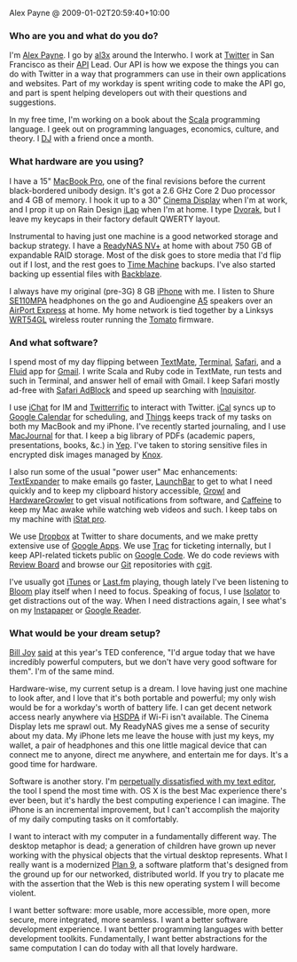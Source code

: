 Alex Payne @ 2009-01-02T20:59:40+10:00

### Who are you and what do you do?

I'm [Alex Payne](http://al3x.net/ "Alex's website."). I go by [al3x](http://twitter.com/al3x "Alex's Twitter account.") around the Interwho. I work at [Twitter](http://twitter.com/ "Micro-blogging FTW.") in San Francisco as their [API](http://apiwiki.twitter.com/ "The Twitter API Wiki.") Lead. Our API is how we expose the things you can do with Twitter in a way that programmers can use in their own applications and websites. Part of my workday is spent writing code to make the API go, and part is spent helping developers out with their questions and suggestions.

In my free time, I'm working on a book about the [Scala](http://scala-lang.org/ "The Scala language.") programming language. I geek out on programming languages, economics, culture, and theory. I [DJ](http://seriousdjs.net/ "Alex and Craig are serious.") with a friend once a month.

### What hardware are you using?

I have a 15" [MacBook Pro][macbook-pro], one of the final revisions before the current black-bordered unibody design. It's got a 2.6 GHz Core 2 Duo processor and 4 GB of memory. I hook it up to a 30" [Cinema Display][cinema-display] when I'm at work, and I prop it up on Rain Design [iLap][] when I'm at home. I type [Dvorak](http://en.wikipedia.org/wiki/Dvorak_Simplified_Keyboard "The Dvorak keyboard layout."), but I leave my keycaps in their factory default QWERTY layout.

Instrumental to having just one machine is a good networked storage and backup strategy. I have a [ReadyNAS NV+][readynas-nv-plus] at home with about 750 GB of expandable RAID storage. Most of the disk goes to store media that I'd flip out if I lost, and the rest goes to [Time Machine][time-machine] backups. I've also started backing up essential files with [Backblaze][].

I always have my original (pre-3G) 8 GB [iPhone][] with me. I listen to Shure [SE110MPA][] headphones on the go and Audioengine [A5][] speakers over an [AirPort Express][airport-express] at home. My home network is tied together by a Linksys [WRT54GL][] wireless router running the [Tomato][] firmware.

### And what software?

I spend most of my day flipping between [TextMate][], [Terminal][], [Safari][], and a [Fluid][] app for [Gmail][]. I write Scala and Ruby code in TextMate, run tests and such in Terminal, and answer hell of email with Gmail. I keep Safari mostly ad-free with [Safari AdBlock][safari-adblock] and speed up searching with [Inquisitor][].

I use [iChat][] for IM and [Twitterrific][] to interact with Twitter. [iCal][] syncs up to [Google Calendar][google-calendar] for scheduling, and [Things][] keeps track of my tasks on both my MacBook and my iPhone. I've recently started journaling, and I use [MacJournal][] for that. I keep a big library of PDFs (academic papers, presentations, books, &c.) in [Yep][]. I've taken to storing sensitive files in encrypted disk images managed by [Knox][].

I also run some of the usual "power user" Mac enhancements: [TextExpander][] to make emails go faster, [LaunchBar][] to get to what I need quickly and to keep my clipboard history accessible, [Growl][] and [HardwareGrowler][] to get visual notifications from software, and [Caffeine][] to keep my Mac awake while watching web videos and such. I keep tabs on my machine with [iStat pro][istat-pro].

We use [Dropbox][] at Twitter to share documents, and we make pretty extensive use of [Google Apps][google-apps]. We use [Trac][] for ticketing internally, but I keep API-related tickets public on [Google Code](http://code.google.com/p/twitter-api/issues/list "The Twitter API issue list."). We do code reviews with [Review Board][review-board] and browse our [Git][] repositories with [cgit][].

I've usually got [iTunes][] or [Last.fm][] playing, though lately I've been listening to [Bloom][] play itself when I need to focus. Speaking of focus, I use [Isolator][] to get distractions out of the way. When I need distractions again, I see what's on my [Instapaper][] or [Google Reader][google-reader].

### What would be your dream setup?

[Bill Joy](http://en.wikipedia.org/wiki/Bill_Joy "Bill Joy's page on Wikipedia.") [said](http://www.youtube.com/watch?v=LN2shXeJNz8&feature=channel_page "A video of Bill Joy at the TED conference.") at this year's TED conference, "I'd argue today that we have incredibly powerful computers, but we don't have very good software for them". I'm of the same mind.

Hardware-wise, my current setup is a dream. I love having just one machine to look after, and I love that it's both portable and powerful; my only wish would be for a workday's worth of battery life. I can get decent network access nearly anywhere via [HSDPA](http://www.wireless.att.com/businesscenter/broadbandconnect_b2b/?_requestid=42465 "Information on AT&T's HSDPA offerings.") if Wi-Fi isn't available. The Cinema Display lets me sprawl out. My ReadyNAS gives me a sense of security about my data. My iPhone lets me leave the house with just my keys, my wallet, a pair of headphones and this one little magical device that can connect me to anyone, direct me anywhere, and entertain me for days. It's a good time for hardware.

Software is another story. I'm [perpetually dissatisfied with my text editor](http://al3x.net/2008/10/22/on-flight-to-old-text-editors.html "Alex's post on text editors."), the tool I spend the most time with. OS X is the best Mac experience there's ever been, but it's hardly the best computing experience I can imagine. The iPhone is an incremental improvement, but I can't accomplish the majority of my daily computing tasks on it comfortably.

I want to interact with my computer in a fundamentally different way. The desktop metaphor is dead; a generation of children have grown up never working with the physical objects that the virtual desktop represents. What I really want is a modernized [Plan 9][plan-9], a software platform that's designed from the ground up for our networked, distributed world. If you try to placate me with the assertion that the Web is this new operating system I will become violent.

I want better software: more usable, more accessible, more open, more secure, more integrated, more seamless. I want a better software development experience. I want better programming languages with better development toolkits. Fundamentally, I want better abstractions for the same computation I can do today with all that lovely hardware.

[macbook-pro]: http://www.apple.com/macbookpro/ "The popular Intel-based Mac laptop."
[cinema-display]: http://www.apple.com/displays/cinema/ "The LCD display line."
[ilap]: http://www.raindesigninc.com/ilap.html "Laptop stand."
[readynas-nv-plus]: http://www.readynas.com/?cat=4 "A backup/storage solution."
[time-machine]: http://www.apple.com/macosx/features/timemachine.html "Backup software for the masses, included with Mac OS X 10.5."
[backblaze]: http://backblaze.com/internet-backup.html "Online backup."
[iphone]: http://www.apple.com/iphone/ "C'mon, you know what this is."
[se110mpa]: http://store.shure.com/store/shure/en_US/DisplayProductDetailsPage/productID.106610400 "Sound-isolating headphones."
[a5]: http://www.audioengineusa.com/a5_home.php "Tiny but powerful speakers."
[airport-express]: http://www.apple.com/airportexpress/ "A small wireless access point."
[wrt54gl]: http://www.linksysbycisco.com/us/en/products/WRT54GL "A Linux-based Wireless Broadband router."
[tomato]: http://polarcloud.com/tomato/ "Replacement firmware for the Linksys WRT54GL."
[textmate]: http://macromates.com/ "A very popular text editor for the Mac."
[terminal]: http://www.apple.com/macosx/technology/unix.html "The console application for OS X."
[safari]: http://www.apple.com/safari/ "A fast web browser."
[fluid]: http://fluidapp.com/ "A WebKit-based application for creating Site Specific Browsers."
[gmail]: http://mail.google.com/ "Web-based email."
[safari-adblock]: http://burgersoftware.com/en/safariadblock "Just like the name says."
[inquisitor]: http://inquisitorx.com/ "Learning search engine helper."
[ichat]: http://www.apple.com/macosx/features/ichat.html "An AIM/Jabber client included with Mac OS X."
[twitterrific]: http://iconfactory.com/software/twitterrific "A popular Twitter Mac client."
[ical]: http://www.apple.com/macosx/features/300.html#ical "Calendaring software included with Mac OS X."
[google-calendar]: http://calendar.google.com/ "A web-based calendar client."
[things]: http://culturedcode.com/things/ "A popular task management application for the Mac."
[macjournal]: http://marinersoftware.com/sitepage.php?page=85 "A life journal application for the Mac."
[yep]: http://yepthat.com/yep/ "A Mac application for storing your PDF documents."
[knox]: http://knoxformac.com/ "A Mac application for creating and easily mounting secure disk images."
[textexpander]: http://smileonmymac.com/TextExpander/ "A Mac app for adding custom abbreviations for often-used text."
[launchbar]: http://obdev.at/products/launchbar/ "An application launcher and data manager for the Mac."
[growl]: http://growl.info/ "A notification system for Mac OS X."
[hardwaregrowler]: http://growl.info/documentation/hardwaregrowler.php "A Growl-based utility for notifying you when devices are connected/disconnected."
[caffeine]: http://lightheadsw.com/caffeine/ "A Mac menubar application to keep your computer awake."
[istat-pro]: http://islayer.com/apps/istatpro/ "A Mac application for monitoring your CPU, memory, disks and so on."
[dropbox]: http://getdropbox.com/ "Online syncing and storage."
[google-apps]: http://google.com/apps/intl/en/business/ "A hosted solution for email, calendaring and more."
[trac]: http://trac.edgewall.org/ "A web-based wiki and issue tracking system for developers."
[review-board]: http://www.review-board.org/ "A web-based code review system."
[git]: http://git-scm.com/ "A version control system."
[cgit]: http://hjemli.net/git/cgit/ "A Git repository viewer."
[itunes]: http://www.apple.com/itunes/ "The infamous jukebox application."
[last.fm]: http://last.fm/ "An online radio/tool for tracking your listening habits."
[bloom]: http://generativemusic.com/ "An ambient musician machine/artwork iPhone application."
[isolator]: http://www.willmore.eu/software/isolator/ "A Mac application designed to help you focus on a single task."
[instapaper]: http://instapaper.com/ "A web tool for saving pages to read later."
[google-reader]: http://reader.google.com/ "A web-based feed reader."
[plan-9]: http://plan9.bell-labs.com/plan9/ "A distributed operating system."
